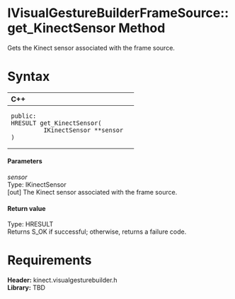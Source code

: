 IVisualGestureBuilderFrameSource::get\_KinectSensor Method  
==========================================================  

Gets the Kinect sensor associated with the frame source. <span id="syntaxSection"></span>

Syntax  
======  

<table>
<colgroup>
<col width="100%" />
</colgroup>
<thead>
<tr class="header">
<th align="left">C++</th>
</tr>
</thead>
<tbody>
<tr class="odd">
<td align="left"><pre><code>public:  
HRESULT get_KinectSensor(  
         IKinectSensor **sensor  
)</code></pre></td>
</tr>
</tbody>
</table>

<span id="ID4EG"></span>
#### Parameters  

*sensor*    
Type: IKinectSensor  
[out] The Kinect sensor associated with the frame source.  

<span id="ID4EP"></span>
#### Return value  

Type: HRESULT  
Returns S\_OK if successful; otherwise, returns a failure code.  

<span id="requirements"></span>

Requirements  
============  

**Header:** kinect.visualgesturebuilder.h  
**Library:** TBD  



<!--Please do not edit the data in the comment block below.-->
<!--
TOCTitle : get_KinectSensor Method
RLTitle : IVisualGestureBuilderFrameSource::get_KinectSensor Method
KeywordK : get_KinectSensor method
KeywordK : IVisualGestureBuilderFrameSource::get_KinectSensor method
KeywordF : IVisualGestureBuilderFrameSource::get_KinectSensor
KeywordF : get_KinectSensor
KeywordF : Microsoft.Kinect.visualgesturebuilder.IVisualGestureBuilderFrameSource.get_KinectSensor(IKinectSensor@)
KeywordA : M:Microsoft.Kinect.visualgesturebuilder.IVisualGestureBuilderFrameSource.get_KinectSensor(IKinectSensor@)
AssetID : M:Microsoft.Kinect.visualgesturebuilder.IVisualGestureBuilderFrameSource.get_KinectSensor(IKinectSensor@)
Locale : en-us
CommunityContent : 1
APIType : Managed
APILocation : 
APIName : Microsoft.Kinect.visualgesturebuilder.IVisualGestureBuilderFrameSource::get_KinectSensor
TargetOS : Windows
TopicType : kbSyntax
DevLang : C++
DocSet : K4Wv2
ProjType : K4Wv2Proj
Technology : Kinect for Windows
Product : Kinect for Windows SDK v2
productversion : 20
-->

